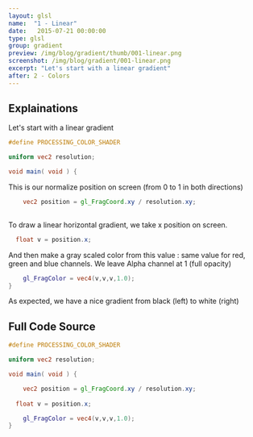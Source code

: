 ```yaml
---
layout: glsl
name:  "1 - Linear"
date:   2015-07-21 00:00:00
type: glsl
group: gradient
preview: /img/blog/gradient/thumb/001-linear.png
screenshot: /img/blog/gradient/001-linear.png
excerpt: "Let's start with a linear gradient"
after: 2 - Colors
---
```

## Explainations

Let's start with a linear gradient

``` glsl
#define PROCESSING_COLOR_SHADER

uniform vec2 resolution;

void main( void ) {

```

This is our normalize position on screen (from 0 to 1 in both directions)

``` glsl
	vec2 position = gl_FragCoord.xy / resolution.xy;
	
```

To draw a linear horizontal gradient, we take x position on screen.

``` glsl
  float v = position.x;

```

And then make a gray scaled color from this value : same value for red, green and blue channels.
We leave Alpha channel at 1 (full opacity)

``` glsl
	gl_FragColor = vec4(v,v,v,1.0);
}
```

As expected, we have a nice gradient from black (left) to white (right)

## Full Code Source

``` glsl
#define PROCESSING_COLOR_SHADER

uniform vec2 resolution;

void main( void ) {

	vec2 position = gl_FragCoord.xy / resolution.xy;
	
  float v = position.x;

	gl_FragColor = vec4(v,v,v,1.0);
}
```